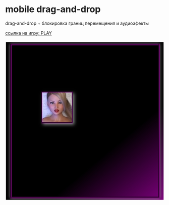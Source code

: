# mobile drag-and-drop
<p>drag-and-drop + блокировка границ перемещения и аудиоэфекты</p>
<a href="https://westerovs.github.io/touch_drag_and_drop_mini-game/">ccылка на игру: PLAY</a>

<img src="cover.jpg" style="display: block; margin: 20px auto;">
